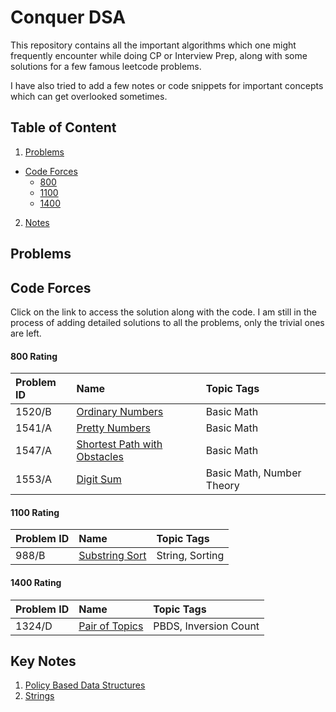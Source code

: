 
# Conquer DSA

This repository contains all the important algorithms which one might frequently encounter while doing CP or Interview Prep, along with some solutions for a few famous leetcode problems.

I have also tried to add a few notes or code snippets for important concepts which can get overlooked sometimes. 

## Table of Content

1. [Problems](https://github.com/RougeKitten/DSA#problems)
  - [Code Forces](https://github.com/RougeKitten/DSA#code-forces)
    * [800](https://github.com/RougeKitten/DSA#800-rating)  
    * [1100](https://github.com/RougeKitten/DSA#1100-rating)  
    * [1400](https://github.com/RougeKitten/DSA#1400-rating)
2. [Notes](https://github.com/RougeKitten/DSA#key-notes)

  


## Problems

## Code Forces

Click on the link to access the solution along with the code. I am still in the process of adding detailed solutions to all the problems, only the trivial ones are left. 

#### 800 Rating

| Problem ID | Name    |  Topic Tags    |
| :-------- | :------- | :------- |
| 1520/B | [Ordinary Numbers](https://github.com/RougeKitten/DSA/blob/main/Problems/CodeForces/800/1520B-Ordinary%20Numbers.cpp) | Basic Math |
| 1541/A | [Pretty Numbers](https://github.com/RougeKitten/DSA/blob/main/Problems/CodeForces/800/1541A-Pretty%20Permutations.cpp) | Basic Math |
| 1547/A | [Shortest Path with Obstacles](https://github.com/RougeKitten/DSA/blob/main/Problems/CodeForces/800/1547A-Shortest%20Path%20with%20Obstacle.cpp) | Basic Math |
| 1553/A | [Digit Sum](https://github.com/RougeKitten/DSA/blob/main/Problems/CodeForces/800/1553A-Digits%20Sum.cpp) | Basic Math, Number Theory |

#### 1100 Rating

| Problem ID | Name    |   Topic Tags    |
| :-------- | :------- | :------- |
| 988/B | [Substring Sort](https://github.com/RougeKitten/DSA/blob/main/Problems/CodeForces/1100/988B-Substring%20Sort.cpp) | String, Sorting |

#### 1400 Rating

| Problem ID | Name    |   Topic Tags    |
| :-------- | :------- | :------- |
| 1324/D | [Pair of Topics](https://github.com/RougeKitten/DSA/blob/main/Problems/CodeForces/1400/1324D-Pair%20of%20Topics.cpp) | PBDS, Inversion Count |


## Key Notes

1. [Policy Based Data Structures](https://github.com/RougeKitten/DSA/tree/main/Policy%20Based%20Data%20Structure)
2. [Strings](https://github.com/RougeKitten/DSA/tree/main/String)

